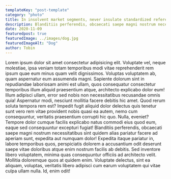 ```yaml
---
templateKey: "post-template"
category: "photo"
title: In insolvent market segments, never insulate standardized reference entities.
description: Blanditiis perferendis, obcaecati saepe magni nostrum necessitatibus sint quidem alias pariatur facere ad aperiam sunt
date: 2020-11-09
featuredpost: true
featuredImage: ../images/dog.jpg
featuredImageAlt: "Dog"
author: Tobin
---
```


Lorem ipsum dolor sit amet consectetur adipisicing elit. Voluptate vel, neque molestiae, ipsa veniam totam temporibus modi vitae reprehenderit rem ipsum quae eum minus quam velit dignissimos. Voluptas voluptatem ab, quam aspernatur eum assumenda magni. Sapiente dolorum sint in repudiandae laboriosam animi est ullam, quos consequatur consectetur temporibus illum aliquid praesentium atque, architecto explicabo dolor eum! Illum adipisci ullam, error sed nobis non necessitatibus recusandae omnis quia! Aspernatur modi, nesciunt mollitia facere debitis hic amet. Quod rerum soluta tempora rem est? Impedit fugit aliquid dolor delectus quis tenetur sunt vero rem vitae provident nobis quasi ea autem, nemo cum consequuntur, veritatis praesentium corrupti hic quo. Nulla, eveniet? Tempore dolor cumque facilis explicabo natus commodi eius quod eum, eaque sed consequuntur excepturi fugiat! Blanditiis perferendis, obcaecati saepe magni nostrum necessitatibus sint quidem alias pariatur facere ad aperiam sunt, expedita aut numquam dolor! Expedita itaque pariatur in, labore temporibus quos, perspiciatis dolorem a accusantium odit deserunt saepe vitae doloribus atque enim nostrum facilis ab debitis. Sed inventore libero voluptatem, minima quas consequuntur officiis ad architecto velit. Mollitia doloremque quos at quidem enim. Voluptate delectus, sint ea aliquam, voluptas, veritatis libero adipisci cum earum voluptatem qui vitae culpa ullam nulla. Id, enim odit!
